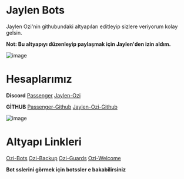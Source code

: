 # Jaylen Bots

Jaylen Ozi'nin githubundaki altyapıları editleyip sizlere veriyorum kolay gelsin.

**Not: Bu altyapıyı düzenleyip paylaşmak için Jaylen'den izin aldım.**

![image](https://user-images.githubusercontent.com/73097560/115834477-dbab4500-a447-11eb-908a-139a6edaec5c.gif)

# Hesaplarımız
__Discord__
[Passenger](https://discord.com/users/798257622033367070)
[Jaylen-Ozi](https://discord.com/users/612688335944679600)

__GİTHUB__
[Passenger-Github](https://github.com/Passengerrr)
[Jaylen-Ozi-Github](https://github.com/JaylenOzi)

![image](https://user-images.githubusercontent.com/73097560/115834477-dbab4500-a447-11eb-908a-139a6edaec5c.gif)

# Altyapı Linkleri

[Ozi-Bots](https://github.com/JaylenOzi/Ozi-Bots)
[Ozi-Backup](https://github.com/JaylenOzi/Ozi-Backup)
[Ozi-Guards](https://github.com/JaylenOzi/Ozi-Guards)
[Ozi-Welcome](https://github.com/JaylenOzi/Ozi-Welcome)

**Bot sslerini görmek için botssler e bakabilirsiniz**
